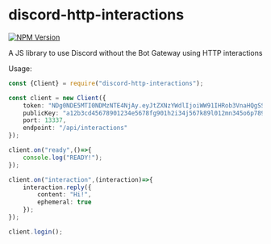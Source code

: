 # discord-http-interactions
[![NPM Version](https://img.shields.io/npm/v/discord-http-interactions?color=37c6ff&style=plastic)](https://www.npmjs.com/package/discord-http-interactions)

A JS library to use Discord without the Bot Gateway using HTTP interactions

Usage:
```ts
const {Client} = require("discord-http-interactions");

const client = new Client({
    token: "NDg0NDE5MTI0NDMzNTE4NjAy.eyJtZXNzYWdlIjoiWW91IHRob3VnaHQgSSdkIGxlYXZlIGFuIGFjdHVhbCB0b2tlbiBoZXJlPyBTaGFtZSBvbiB5b3UuIn0=.c29tZXJhbmRvbXNoaXRoZXJl",
    publicKey: "a12b3cd45678901234e5678fg901h2i34j567k89l012mn345o6p78901q23rst4",
    port: 13337,
    endpoint: "/api/interactions"
});

client.on("ready",()=>{
    console.log("READY!");
});

client.on("interaction",(interaction)=>{
    interaction.reply({
        content: "Hi!",
        ephemeral: true
    });
});

client.login();
```


